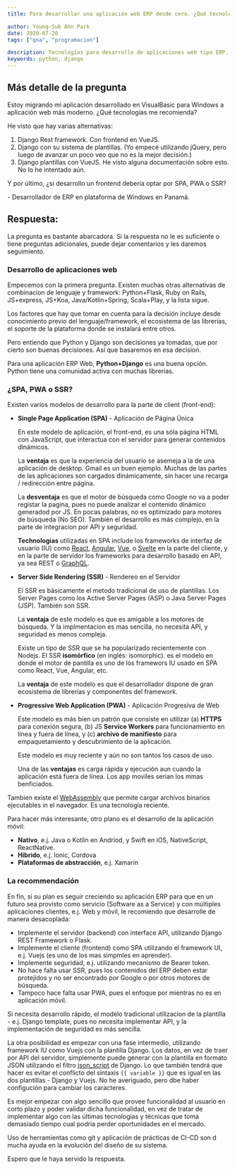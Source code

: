 ```yaml
---
title: Para desarrollar una aplicación web ERP desde cero. ¿Qué tecnologías me recomendaría utilizar?

author: Young-Suk Ahn Park
date: 2020-07-20
tags: ["qna", "programacion"]

description: Tecnologías para desarrollo de aplicaciones web tipo ERP.
keywords: python, django
---
```


## Más detalle de la pregunta
Estoy migrando mi aplicación desarrollado en VisualBasic para Windows a aplicación web más moderno.
¿Qué  tecnologías me recomienda?

He visto que hay varias alternativas:
1. Django Rest framework. Con frontend en VueJS. 
2. Django con su sistema de plantillas. (Yo empecé utilizando jQuery, pero luego de avanzar un poco veo que no es la mejor decisión.)
3. Django plantillas con VueJS. He visto alguna documentación sobre esto. No lo he intentado aún. 

Y por último, ¿si desarrollo un frontend debería optar por SPA, PWA o SSR?

\- Desarrollador de ERP en plataforma de Windows en Panamá.

## Respuesta:
La pregunta es bastante abarcadora. Si la respuesta no le es suficiente o tiene preguntas adicionales, 
puede dejar comentarios y les daremos seguimiento.

### Desarrollo de aplicaciones web 
Empecemos con la primera pregunta. Existen muchas otras alternativas de combinacion de lenguaje
y framework: Python+Flask, Ruby on Rails, JS+express, JS+Koa, Java/Kotlin+Spring, Scala+Play, y la lista sigue.

Los factores que hay que tomar en cuenta para la decisión incluye desde conocimiento previo del 
lenguaje/framework, el ecosistema  de las librerías, el soporte de la plataforma donde se instalará
entre otros.

Pero entiendo que Python y Django son decisiones ya tomadas, que 
por cierto son buenas decisiones. Así que basaremos en esa decision.

Para una aplicación ERP Web, **Python+Django** es una buena opción.
Python tiene una comunidad activa con muchas librerias.

### ¿SPA, PWA o SSR?
Existen varios modelos de desarrollo para la parte de client (front-end): 

- **Single Page Application (SPA)** - Aplicación de Página Única

    En este modelo de aplicación, el front-end, es una sóla página HTML con JavaScript, que interactua 
    con el servidor para generar contenidos dinámicos.
    
    La **ventaja** es que la experiencia del usuario se asemeja a la de una aplicación de desktop.
    Gmail es un buen ejemplo. Muchas  de las partes de las aplicaciones son cargados dinámicamente,
    sin hacer una recarga / redirección entre página.

    La **desventaja** es que el motor de búsqueda como Google no va a poder registar la pagina, pues no
    puede analizar el contenido dinámico generadod por JS. En pocas palabras, no es optimizado 
    para motores de búsqueda (No SEO). También el desarrollo es más complejo, en la parte de integracion 
    por API y seguridad. 

    **Technologias** utilizadas en SPA include los frameworks de interfaz de usuario (IU) como 
    [React](https://reactjs.org/), [Angular](https://angular.io/), [Vue](https://vuejs.org/), o
    [Svelte](https://svelte.dev/) en la parte del cliente,
    y en la parte de servidor los frameworks para desarrollo basado en API, ya sea REST o
    [GraphQL](https://graphql.org/).

- **Server Side Rendering (SSR)** - Rendereo en el Servidor

    El SSR es básicamente el metodo tradicional de uso de plantillas. Los  Server Pages como 
    los Active Server Pages (ASP) o Java Server Pages (JSP). También son SSR.
    
    La **ventaja** de este modelo es que es amigable a los motores de búsqueda. 
    Y la implmentacion es mas sencilla, no necesita API, y seguridad es menos compleja.

    Existe un tipo de SSR que se ha popularizado recientemente con Nodejs. El SSR **isomórfico** (en inglés: isomorphic).
    es el modelo en donde el motor de pantilla es uno de los framewors IU usado en SPA como React, Vue, Angular, etc.

    La **ventaja** de este modelo es que el desarrollador dispone de gran ecosistema de librerías 
    y componentes del framework. 
    
- **Progressive Web Application (PWA)** - Aplicación Progresiva de Web

    Este modelo es más bien un patrón que consiste en utilizar 
    (a) **HTTPS** para conexión segura, 
    (b) JS **Service Workers** para funcionamiento en línea y fuera de línea, y 
    (c) **archivo de manifiesto** para empaquetamiento y descubrimiento de la aplicación.

    Este modelo es muy reciente y aún no son tantos los casos de uso.

    Una de las **ventajas** es carga rápida y ejecución aun cuando la aplicación está fuera de línea. 
    Los app moviles serian los mmas benficiados.

Tambien existe el [WebAssembly](https://webassembly.org/) que permite cargar archivos binarios ejecutables in el navegador. Es una tecnología reciente.

Para hacer más interesante, otro plano es el desarrollo de la aplicación móvil:
- **Nativo**, e.j. Java o Kotlin en Andriod, y Swift en iOS, NativeScript, ReactNative.
- **Hibrido**, e.j. Ionic, Cordova
- **Plataformas de abstracción**, e.j. Xamarin

### La recommendación
En fin, si su plan es seguir creciendo su aplicación ERP para que en un futuro sea provisto como 
servicio (Software as a Service) y con múltiples aplicaciones clientes, e.j. Web y móvil, le recomiendo que desarrolle de manera desacoplada:

- Implemente el servidor (backend) con interface API, utilizando 
Django REST Framework o Flask.
- Implemente el cliente (frontend) como SPA utilizando el framework UI, e.j. Vuejs (es uno de los mas simpmles en aprender).
- Implemente seguridad, e.j. utilizando mecanismo de Bearer token.
- No hace falta usar SSR, pues los contenidos del ERP deben estar protejidos y no ser encontrado por Google o por otros motores de búsqueda.
- Tampoco hace falta usar PWA, pues el enfoque por mientras no es en aplicación móvil.

Si necesita desarrollo rápido, el modelo tradicional utilizacion de la plantilla - e.j. Django template, 
pues no necesita implementar API, y la implementación de seguridad es más sencilla.

La otra posibilidad es empezar con una fase intermedio, utilizando framework IU como Vuejs con 
la plantilla Django. Los datos, en vez de traer por API del servidor, simplemente puede generar con la plantilla en formato JSON utilizando el filtro [json_script](https://docs.djangoproject.com/en/3.0/ref/templates/builtins/#json-script) de Django.
Lo que también tendrá que hacer es evitar el conflicto del sintaxis `{{ variable }}` que es igual 
en las dos plantillas - Django y Vuejs. No he averiguado, pero dbe haber configución para cambiar los caracteres. 


Es mejor empezar con algo sencillo que provee funcionalidad al usuario en corto plazo y poder 
validar dicha funcionalidad, en vez de tratar de implementar algo con las últimas tecnologías y técnicas
que toma demasiado tiempo cual podria perder oportunidades en el mercado.

Uso de herramientas como git y aplicación de prácticas de CI-CD son d mucha ayuda en la evolución del diseño de su sistema.

Espero que le haya servido la respuesta.
